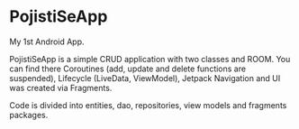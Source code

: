 # PojistiSeApp

My 1st Android App. 

PojistiSeApp is a simple CRUD application with two classes and ROOM. You can find there Coroutines (add, update and delete functions are suspended), Lifecycle (LiveData, ViewModel), Jetpack Navigation and UI was created via Fragments.

Code is divided into entities, dao, repositories, view models and fragments packages. 
